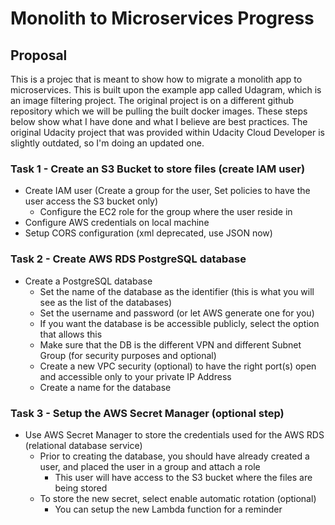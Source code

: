 # Monolith to Microservices Progress

## Proposal
This is a projec that is meant to show how to migrate a monolith app to microservices. This is built upon the example app called Udagram, which is an image filtering project. The original project is on a different github repository which we will be pulling the built docker images. These steps below show what I have done and what I believe are best practices. The original Udacity project that was provided within Udacity Cloud Developer is slightly outdated, so I'm doing an updated one.

### Task 1 - Create an S3 Bucket to store files (create IAM user)
- Create IAM user (Create a group for the user, Set policies to have the user access the S3 bucket only)
    - Configure the EC2 role for the group where the user reside in
- Configure AWS credentials on local machine
- Setup CORS configuration (xml deprecated, use JSON now)

### Task 2 - Create AWS RDS PostgreSQL database
- Create a PostgreSQL database
    - Set the name of the database as the identifier (this is what you will see as the list of the databases)
    - Set the username and password (or let AWS generate one for you)
    - If you want the database is be accessible publicly, select the option that allows this
    - Make sure that the DB is the different VPN and different Subnet Group (for security purposes and optional)
    - Create a new VPC security (optional) to have the right port(s) open and accessible only to your private IP Address
    - Create a name for the database

### Task 3 - Setup the AWS Secret Manager (optional step)
- Use AWS Secret Manager to store the credentials used for the AWS RDS (relational database service)
    - Prior to creating the database, you should have already created a user, and placed the user in a group and attach a role
        - This user will have access to the S3 bucket where the files are being stored
    - To store the new secret, select enable automatic rotation (optional)
        - You can setup the new Lambda function for a reminder